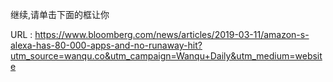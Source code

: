 继续,请单击下面的框让你 
   
  URL : https://www.bloomberg.com/news/articles/2019-03-11/amazon-s-alexa-has-80-000-apps-and-no-runaway-hit?utm_source=wanqu.co&utm_campaign=Wanqu+Daily&utm_medium=website